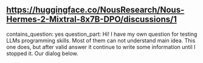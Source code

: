 ## https://huggingface.co/NousResearch/Nous-Hermes-2-Mixtral-8x7B-DPO/discussions/1

contains_question: yes
question_part: Hi! I have my own question for testing LLMs programming skills. 
Most of them can not understand main idea. This one does, but after valid answer it continue to write some information until I stopped it. Our dialog below.